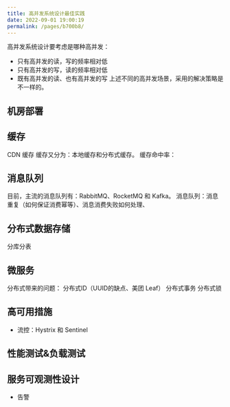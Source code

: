 ```yaml
---
title: 高并发系统设计最佳实践
date: 2022-09-01 19:00:19
permalink: /pages/b700b8/
---
```


高并发系统设计要考虑是哪种高并发：
- 只有高并发的读，写的频率相对低
- 只有高并发的写，读的频率相对低
- 既有高并发的读、也有高并发的写
上述不同的高并发场景，采用的解决策略是不一样的。


## 机房部署


## 缓存
CDN 缓存
缓存又分为：本地缓存和分布式缓存。
缓存命中率：

## 消息队列
目前，主流的消息队列有：RabbitMQ、RocketMQ 和 Kafka。
消息队列：消息重复（如何保证消费幂等）、消息消费失败如何处理、

## 分布式数据存储
分库分表


## 微服务
分布式带来的问题：
分布式ID（UUID的缺点、美团 Leaf）
分布式事务
分布式锁

## 高可用措施
- 流控：Hystrix 和 Sentinel

## 性能测试&负载测试


## 服务可观测性设计
- 告警



